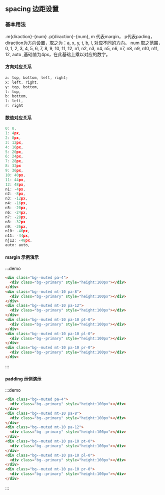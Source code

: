 ## spacing 边距设置

### 基本用法
.m{diraction}-{num} .p{diraction}-{num}, m 代表margin， p代表pading， diraction为方向设置，取之为：a, x, y, t, b, l, 对应不同的方向。
num 取之范围， 0, 1, 2, 3, 4, 5, 6, 7, 8, 9, 10, 11, 12, n1, n2, n3, n4, n5, n6, n7, n8, n9, n10, n11, 12, auto ,基础值为4px，在此基础上乘以对应的数字。

#### 方向对应关系
```js
a: top, bottom, left, right;
x: left, right,
y: top, bottom,
t: top,
b: bottom,
l: left,
r: right

```

#### 数值对应关系

```js
0: 0,
1: 4px,
2: 8px,
3: 12px,
4: 16px,
5: 20px,
6: 24px,
7: 28px,
8: 32px
9: 36px,
10: 40px,
11: 44px,
12: 48px,
n1: -4px,
n2: -8px,
n3: -12px,
n4: -16px,
n5: -20px,
n6: -24px,
n7: -28px,
n8: -32px
n9: -36px,
n10: -40px,
n11: -44px,
nj12: -48px,
auto: auto,
```

#### margin 示例演示

:::demo
```html
<div class="bg--muted pa-4">
  <div class="bg--primary" style="height:100px"></div>
</div>
<div class="bg--muted mt-10 pa-8">
  <div class="bg--primary" style="height:100px"></div>
</div>
<div class="bg--muted mt-10 pa-12">
  <div class="bg--primary" style="height:100px"></div>
</div>
<div class="bg--muted mt-10 pa-10 pt-0">
  <div class="bg--primary" style="height:100px"></div>
</div>
<div class="bg--muted mt-10 pa-10 pl-0">
  <div class="bg--primary" style="height:100px"></div>
</div>
<div class="bg--muted mt-10 pa-10 pr-0">
  <div class="bg--primary" style="height:100px"></div>
</div>
```
:::

#### padding 示例演示

:::demo
```html
<div class="bg--muted pa-4">
  <div class="bg--primary" style="height:100px"></div>
</div>
<div class="bg--muted mt-10 pa-8">
  <div class="bg--primary" style="height:100px"></div>
</div>
<div class="bg--muted mt-10 pa-12">
  <div class="bg--primary" style="height:100px"></div>
</div>
<div class="bg--muted mt-10 pa-10 pt-0">
  <div class="bg--primary" style="height:100px"></div>
</div>
<div class="bg--muted mt-10 pa-10 pl-0">
  <div class="bg--primary" style="height:100px"></div>
</div>
<div class="bg--muted mt-10 pa-10 pr-0">
  <div class="bg--primary" style="height:100px"></div>
</div>
```
:::